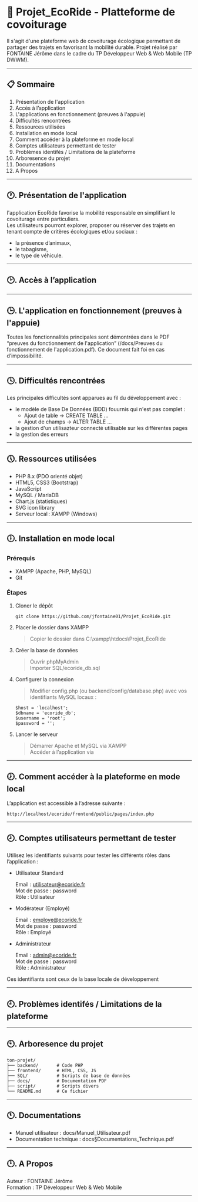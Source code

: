 # 🥬 Projet_EcoRide - Platteforme de covoiturage 
Il s'agit d'une plateforme web de covoiturage écologique permettant de partager des trajets en favorisant la mobilité durable.
Projet réalisé par FONTAINE Jérôme dans le cadre du TP Développeur Web & Web Mobile (TP DWWM).

---

## 📋 Sommaire
1. Présentation de l'application 
2. Accès à l’application  
3. L'applications en fonctionnement (preuves à l'appuie)  
4. Difficultés rencontrées  
5. Ressources utilisées  
6. Installation en mode local  
7. Comment accéder à la plateforme en mode local  
8. Comptes utilisateurs permettant de tester  
9. Problèmes identifés / Limitations de la plateforme  
10. Arboresence du projet  
11. Documentations  
12. A Propos  

---

## 🕐. Présentation de l'application  
l'application EcoRide favorise la mobilité responsable en simplifiant le covoiturage entre particuliers.   
Les utilisateurs pourront explorer, proposer ou réserver des trajets en tenant compte de critères écologiques et/ou sociaux :  
- la présence d’animaux,
- le tabagisme,
- le type de véhicule.

---

## 🕑. Accès à l’application  

---

## 🕒. L'application en fonctionnement (preuves à l'appuie)  

Toutes les fonctionnalités principales sont démontrées dans le PDF “preuves du fonctionnement de l'application” (/docs/Preuves du fonctionnement de l'application.pdf).
Ce document fait foi en cas d’impossibilité.

---

## 🕓. Difficultés rencontrées  

Les principales difficultés sont apparues au fil du développement avec :
- le modèle de Base De Données (BDD) fouurnis qui n'est pas complet : 
    - Ajout de table -> CREATE TABLE ...  
    - Ajout de champs -> ALTER TABLE ...
- la gestion d'un utilisazteur connecté utilisable sur les différentes pages
- la gestion des erreurs

---

## 🕔. Ressources utilisées 

- PHP 8.x (PDO orienté objet)
- HTML5, CSS3 (Bootstrap)
- JavaScript 
- MySQL / MariaDB
- Chart.js (statistiques)
- SVG icon library
- Serveur local : XAMPP (Windows)

---

## 🕕. Installation en mode local  

### Prérequis  
- XAMPP (Apache, PHP, MySQL)  
- Git  
### Étapes    
1. Cloner le dépôt
    ```  
    git clone https://github.com/jfontaine01/Projet_EcoRide.git
    ```  
2. Placer le dossier dans XAMPP  
    > Copier le dossier dans C:\xampp\htdocs\Projet_EcoRide  
3. Créer la base de données  
    > Ouvrir phpMyAdmin  
    > Importer SQL/ecoride_db.sql  
4. Configurer la connexion  
    >Modifier config.php (ou backend/config/database.php) avec vos identifiants MySQL locaux :  
    ```  
    $host = 'localhost';
    $dbname = 'ecoride_db';
    $username = 'root';
    $password = '';
    ```
5. Lancer le serveur  
    >Démarrer Apache et MySQL via XAMPP  
    >Accéder à l’application via

---

## 🕖. Comment accéder à la plateforme en mode local   

   L’application est accessible à l’adresse suivante :
   ```  
   http://localhost/ecoride/frontend/public/pages/index.php
   ```  
    
---

## 🕗. Comptes utilisateurs permettant de tester  

Utilisez les identifiants suivants pour tester les différents rôles dans l’application :

- Utilisateur Standard

  Email : utilisateur@ecoride.fr  
  Mot de passe : password  
  Rôle : Utilisateur  

- Modérateur (Employé)

  Email : employe@ecoride.fr  
  Mot de passe : password  
  Rôle : Employé  

- Administrateur  

  Email : admin@ecoride.fr  
  Mot de passe : password  
  Rôle : Administrateur  

Ces identifiants sont ceux de la base locale de développement 

---

## 🕘. Problèmes identifés / Limitations de la plateforme  

---

## 🕙. Arboresence du projet  

   ```  
   ton-projet/  
   ├── backend/       # Code PHP  
   ├── frontend/      # HTML, CSS, JS  
   ├── SQL/           # Scripts de base de données  
   ├── docs/          # Documentation PDF  
   ├── script/        # Scripts divers  
   └── README.md      # Ce fichier  
   ```  
  
---

## 🕚. Documentations  

- Manuel utilisateur : docs/Manuel_Utilisateur.pdf  
- Documentation technique : docs§Documentations_Technique.pdf  

---

## 🕛. A Propos  

Auteur : FONTAINE Jérôme  
Formation : TP Développeur Web & Web Mobile  

---
